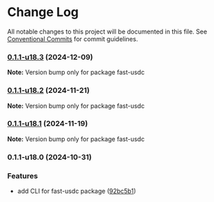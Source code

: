 # Change Log

All notable changes to this project will be documented in this file.
See [Conventional Commits](https://conventionalcommits.org) for commit guidelines.

### [0.1.1-u18.3](https://github.com/Agoric/agoric-sdk/compare/fast-usdc@0.1.1-u18.2...fast-usdc@0.1.1-u18.3) (2024-12-09)

**Note:** Version bump only for package fast-usdc





### [0.1.1-u18.2](https://github.com/Agoric/agoric-sdk/compare/fast-usdc@0.1.1-u18.1...fast-usdc@0.1.1-u18.2) (2024-11-21)

**Note:** Version bump only for package fast-usdc





### [0.1.1-u18.1](https://github.com/Agoric/agoric-sdk/compare/fast-usdc@0.1.1-u18.0...fast-usdc@0.1.1-u18.1) (2024-11-19)

**Note:** Version bump only for package fast-usdc





### 0.1.1-u18.0 (2024-10-31)


### Features

* add CLI for fast-usdc package ([92bc5b1](https://github.com/Agoric/agoric-sdk/commit/92bc5b127e1cf1806da79589bd6e9d9e87cd5944))

